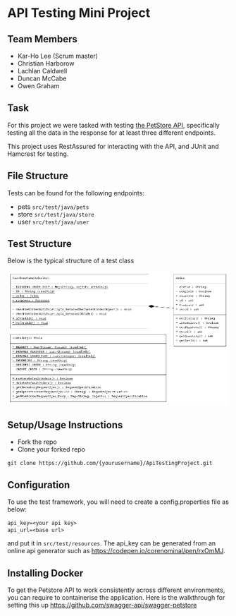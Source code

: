 # API Testing Mini Project

## Team Members

- Kar-Ho Lee (Scrum master)
- Christian Harborow
- Lachlan Caldwell
- Duncan McCabe
- Owen Graham

## Task

For this project we were tasked with testing [the PetStore API](https://petstore3.swagger.io/), specifically testing all the data in the response for at least three different endpoints.

This project uses RestAssured for interacting with the API, and JUnit and Hamcrest for testing.

## File Structure

Tests can be found for the following endpoints:

- pets `src/test/java/pets`
- store `src/test/java/store`
- user `src/test/java/user`

## Test Structure

Below is the typical structure of a test class

![class-diagram](class_diagram.PNG)

## Setup/Usage Instructions

- Fork the repo
- Clone your forked repo

```
git clone https://github.com/{yourusername}/ApiTestingProject.git
```

## Configuration

To use the test framework, you will need to create a config.properties file as below:

```properties
api_key=<your api key>
api_url=<base url>
```

and put it in `src/test/resources`. The api_key can be generated from an online api generator such as https://codepen.io/corenominal/pen/rxOmMJ.

## Installing Docker

To get the Petstore API to work consistently across different environments, you can require to containerise the application. Here is the walkthrough for setting this up https://github.com/swagger-api/swagger-petstore
